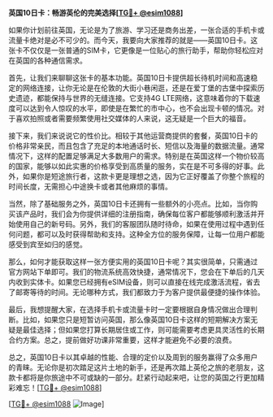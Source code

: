 **英国10日卡：畅游英伦的完美选择[[TG💪+ @esim1088](https://t.me/s/esim1088)]**

如果你计划前往英国，无论是为了旅游、学习还是商务出差，一张合适的手机卡或流量卡绝对是必不可少的。而今天，我要向大家推荐的就是——英国10日卡。这张卡不仅仅是一张普通的SIM卡，它更像是一位贴心的旅行助手，帮助你轻松应对在英国的各种通信需求。

首先，让我们来聊聊这张卡的基本功能。英国10日卡提供超长待机时间和高速稳定的网络连接，让你无论是在伦敦的大街小巷闲逛，还是在爱丁堡的古堡中探索历史遗迹，都能保持与世界的无缝连接。它支持4G LTE网络，这意味着你的下载速度可以达到令人惊叹的水平，即使是在繁忙的市中心，也不会出现卡顿的情况。对于喜欢拍照或者需要频繁使用社交媒体的人来说，这无疑是一个巨大的福音。

接下来，我们来说说它的性价比。相较于其他运营商提供的套餐，英国10日卡的价格非常亲民，而且包含了充足的本地通话时长、短信以及海量的数据流量。通常情况下，这样的配置足够满足大多数用户的需求。特别是在英国这样一个物价较高的国家，能够以如此实惠的价格享受到高质量的服务，实在是不可多得的好事。此外，如果你是短途旅行者，这款卡更是理想之选，因为它正好覆盖了你整个旅程的时间长度，无需担心中途换卡或者其他麻烦的事情。

当然，除了基础服务之外，英国10日卡还拥有一些额外的小亮点。比如，当你购买该产品时，我们会为你提供详细的注册指南，确保每位客户都能够顺利激活并开始使用自己的新号码。另外，我们的客服团队随时待命，如果在使用过程中遇到任何问题，都可以及时获得帮助和支持。这种全方位的服务保障，让每一位用户都能感受到宾至如归的感觉。

那么，如何才能获取这样一张方便实用的英国10日卡呢？其实很简单，只需通过官方网站下单即可。我们的物流系统高效快捷，通常情况下，您会在下单后的几天内收到实体卡。如果您已经拥有eSIM设备，则可以直接在线完成激活流程，省去了邮寄等待的时间。无论哪种方式，我们都致力于为客户提供最便捷的操作体验。

最后，我想提醒大家，在选择手机卡或流量卡时一定要根据自身情况做出合理判断。比如，如果您只是短暂访问英国，那么像英国10日卡这样的短期解决方案无疑是最佳选择；但如果您打算长期居住或工作，则可能需要考虑更具灵活性的长期合约方案。总之，提前做好功课非常重要，这样才能避免不必要的浪费。

总之，英国10日卡以其卓越的性能、合理的定价以及周到的服务赢得了众多用户的青睐。无论你是初次踏足这片土地的新手，还是再次踏上英伦之旅的老朋友，这款卡都将是你旅途中不可或缺的一部分。赶紧行动起来吧，让您的英国之行更加精彩难忘！[[TG💪+ @esim1088](https://t.me/s/esim1088)]

[[TG💪+ @esim1088](https://t.me/s/esim1088) ![Image](https://i.postimg.cc/4NQfJmqS/Snipaste-2025-05-13-00-14-12.png)]